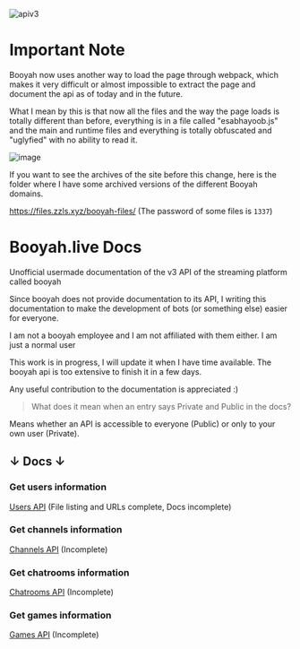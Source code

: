 ![apiv3](https://user-images.githubusercontent.com/61166695/129963654-8abb0486-2a0d-42a3-828b-8d604e6ace3b.png)

# Important Note

Booyah now uses another way to load the page through webpack, which makes it very difficult or almost impossible to extract the page and document the api as of today and in the future.

What I mean by this is that now all the files and the way the page loads is totally different than before, everything is in a file called "esabhayoob.js" and the main and runtime files and everything is totally obfuscated and "uglyfied" with no ability to read it.

![image](https://user-images.githubusercontent.com/61166695/138618618-56f39b30-7f16-4d69-8560-cc0ed56953fd.png)

If you want to see the archives of the site before this change, here is the folder where I have some archived versions of the different Booyah domains.

https://files.zzls.xyz/booyah-files/ (The password of some files is `1337`)

# Booyah.live Docs

Unofficial usermade documentation of the v3 API of the streaming platform called booyah

Since booyah does not provide documentation to its API, I writing this documentation to make the development of bots (or something else) easier for everyone.

I am not a booyah employee and I am not affiliated with them either. I am just a normal user

This work is in progress, I will update it when I have time available. The booyah api is too extensive to finish it in a few days.

Any useful contribution to the documentation is appreciated :)

>What does it mean when an entry says Private and Public in the docs?

Means whether an API is accessible to everyone (Public) or only to your own user (Private).

## ↓ Docs ↓

### Get users information

[Users API](./docs/users.md) (File listing and URLs complete, Docs incomplete)

### Get channels information

[Channels API](./docs/channels.md) (Incomplete)

### Get chatrooms information

[Chatrooms API](./docs/chatrooms.md) (Incomplete)

### Get games information

[Games API](./docs/games.md) (Incomplete)
